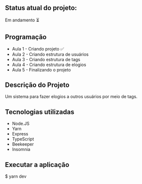 ## Status atual do projeto:
Em andamento ⏳

## Programação
* Aula 1 - Criando projeto ✅
* Aula 2 - Criando estrutura de usuários
* Aula 3 - Criando estrutura de tags
* Aula 4 - Criando estrutura de elogios
* Aula 5 - Finalizando o projeto

## Descrição do Projeto
Um sistema para fazer elogios a outros usuários por meio de tags.

## Tecnologias utilizadas
* Node.JS
* Yarn
* Express
* TypeScript
* Beekeeper
* Insomnia

## Executar a aplicação
$ yarn dev